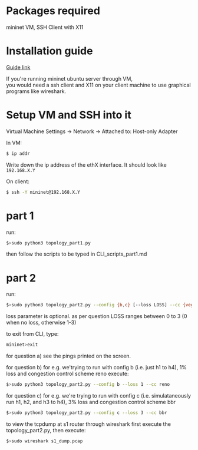 # Packages required
mininet VM, SSH Client with X11
# Installation guide
[Guide link](http://mininet.org/download/#option-1-mininet-vm-installation-easy-recommended) 

If you're running mininet ubuntu server through VM,  
you would need a ssh client and X11 on your client machine to use graphical programs like wireshark.
# Setup VM and SSH into it
Virtual Machine Settings -> Network -> Attached to: Host-only Adapter

In VM:
```bash
$ ip addr
```
Write down the ip address of the ethX interface. It should look like `192.168.X.Y`

On client:
```bash
$ ssh -Y mininet@192.168.X.Y
```

# part 1
run: 
```bash
$>sudo python3 topology_part1.py
```
then follow the scripts to be typed in CLI_scripts_part1.md

# part 2 
run: 
```bash
$>sudo python3 topology_part2.py --config {b,c} [--loss LOSS] --cc {vegas,reno,cubic,bbr} 
```
loss parameter is optional. as per question LOSS ranges between 0 to 3 (0 when no loss, otherwise 1-3)

to exit from CLI, type:
```bash
mininet>exit
```
for question a) see the pings printed on the screen.


for question b) 
for e.g. we'trying to run with config b (i.e. just h1 to h4), 1% loss and congestion control scheme reno
execute:
```bash
$>sudo python3 topology_part2.py --config b --loss 1 --cc reno
```


for question c)
for e.g. we're trying to run with config c (i.e. simulataneously run h1, h2, and h3 to h4), 3% loss and congestion control scheme bbr
```bash
$>sudo python3 topology_part2.py --config c --loss 3 --cc bbr
```




to view the tcpdump at s1 router through wireshark first execute the topology_part2.py, then execute:
```bash
$>sudo wireshark s1_dump.pcap
```
